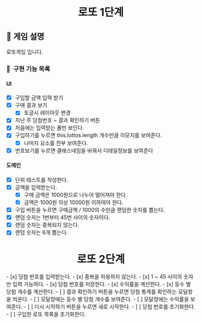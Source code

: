<h1 align="middle">로또 1단계</h1>

## 👀 게임 설명

로또게임 입니다.

### 🎯 &nbsp;구현 기능 목록

#### UI

- [x] 구입할 금액 입력 받기
- [x] 구매 결과 보기
  - [x] 토글시 레이아웃 변경
- [x] 지난 주 당첨번호 ~ 결과 확인하기 버튼
- [x] 처음에는 입력받는 폼만 보인다.
- [x] 구입하기를 누르면 this.lottos.length 개수만큼 이모지를 보여준다.
  - [x] 나머지 요소를 전부 보여준다.
- [x] 번호보기를 누르면 클래스네임을 바꿔서 디테일정보를 보여준다

#### 도메인

- [x] 단위 테스트를 작성한다.
- [x] 금액을 입력받는다.
  - [x] 구매 금액은 1000원으로 나누어 떨어져야 한다.
  - [x] 금액은 1000원 이상 10000원 이하여야 한다.
- [x] 구입 버튼을 누르면 구매금액 / 1000의 수만큼 랜덤한 숫자를 뽑는다.
- [x] 랜덤 숫자는 1번부터 45번 사이의 숫자이다.
- [x] 랜덤 숫자는 중복되지 않는다.
- [x] 랜덤 숫자는 6개 뽑는다.

 <h1 align="middle">로또 2단계</h1>
- [x] 당첨 번호를 입력받는다.
 - [x] 중복을 허용하지 않는다.
 - [x] 1 ~ 45 사이의 숫자만 입력 가능하다.
- [x] 당첨 번호를 저장한다.
- [x] 수익률을 계산한다.
- [x] 등수 별 당첨 개수를 계산한다.
- [ ] 결과 확인하기 버튼을 누르면 당첨 통계를 확인하는 모달창을 띄운다.
 - [ ] 모달창에는 등수 별 당첨 개수를 보여준다.
 - [ ] 모달창에는 수익률을 보여준다.
- [ ] 다시 시작하기 버튼을 누르면 새로 시작한다.
 - [ ] 당첨 번호를 초기화한다.
 - [ ] 구입한 로또 목록을 초기화한다.
